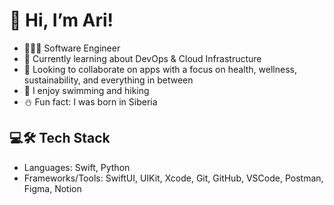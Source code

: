 
# 👋 Hi, I’m Ari!

- 👩🏻‍💻 Software Engineer<br/>
- 🌱 Currently learning about DevOps & Cloud Infrastructure <br/>
- 🤝 Looking to collaborate on apps with a focus on health, wellness, sustainability, and everything in between<br/>
- 🐬 I enjoy swimming and hiking<br/>
- ⛄ Fun fact: I was born in Siberia<br/>

## 💻🛠️ Tech Stack
- Languages: Swift, Python
- Frameworks/Tools: SwiftUI, UIKit, Xcode, Git, GitHub, VSCode, Postman, Figma, Notion

<!--
**arirays/arirays** is a ✨ _special_ ✨ repository because its `README.md` (this file) appears on your GitHub profile.

Here are some ideas to get you started:

- 🔭 I’m currently working on ...
- 🌱 I’m currently learning ...
- 👯 I’m looking to collaborate on ...
- 🤔 I’m looking for help with ...
- 💬 Ask me about ...
- 📫 How to reach me: ...
- 😄 Pronouns: ...
- ⚡ Fun fact: ...
-->
